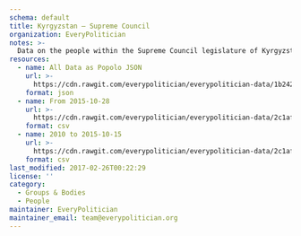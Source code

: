 ```yaml
---
schema: default
title: Kyrgyzstan — Supreme Council
organization: EveryPolitician
notes: >-
  Data on the people within the Supreme Council legislature of Kyrgyzstan.
resources:
  - name: All Data as Popolo JSON
    url: >-
      https://cdn.rawgit.com/everypolitician/everypolitician-data/1b242eb0b2d5b39d0d94e45512be9719afb8753c/data/Kyrgyzstan/Council/ep-popolo-v1.0.json
    format: json
  - name: From 2015-10-28
    url: >-
      https://cdn.rawgit.com/everypolitician/everypolitician-data/2c1af7ade6b0a89b6a510f1c12603c3e91bffadc/data/Kyrgyzstan/Council/term-6.csv
    format: csv
  - name: 2010 to 2015-10-15
    url: >-
      https://cdn.rawgit.com/everypolitician/everypolitician-data/2c1af7ade6b0a89b6a510f1c12603c3e91bffadc/data/Kyrgyzstan/Council/term-5.csv
    format: csv
last_modified: 2017-02-26T00:22:29
license: ''
category:
  - Groups & Bodies
  - People
maintainer: EveryPolitician
maintainer_email: team@everypolitician.org
---
```

